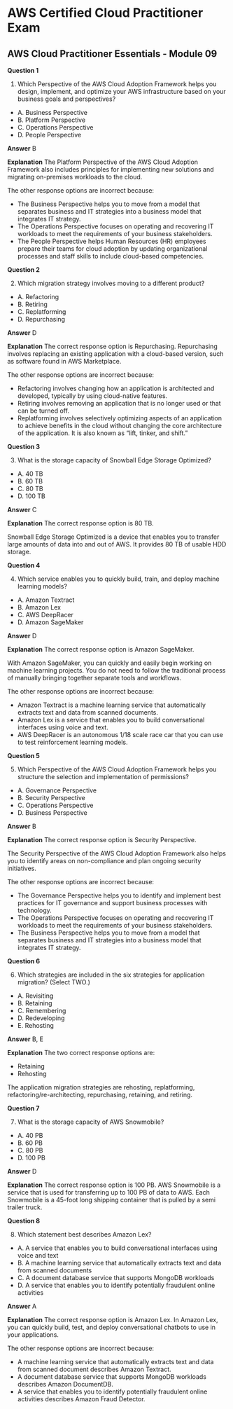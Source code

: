 
# AWS Certified Cloud Practitioner Exam

## AWS Cloud Practitioner Essentials - Module 09

**Question 1**

1. Which Perspective of the AWS Cloud Adoption Framework helps you design, implement, and optimize your AWS infrastructure based on your business goals and perspectives?
* A. Business Perspective
* B. Platform Perspective
* C. Operations Perspective
* D. People Perspective


**Answer**  B

**Explanation**
The Platform Perspective of the AWS Cloud Adoption Framework also includes principles for implementing new solutions and migrating on-premises workloads to the cloud.

The other response options are incorrect because:
* The Business Perspective helps you to move from a model that separates business and IT strategies into a business model that integrates IT strategy.
* The Operations Perspective focuses on operating and recovering IT workloads to meet the requirements of your business stakeholders.
* The People Perspective helps Human Resources (HR) employees prepare their teams for cloud adoption by updating organizational processes and staff skills to include cloud-based competencies.

**Question 2**

2. Which migration strategy involves moving to a different product?
* A. Refactoring
* B. Retiring
* C. Replatforming
* D. Repurchasing


**Answer**  D

**Explanation**
The correct response option is Repurchasing.
Repurchasing involves replacing an existing application with a cloud-based version, such as software found in AWS Marketplace.

The other response options are incorrect because:
* Refactoring involves changing how an application is architected and developed, typically by using cloud-native features.
* Retiring involves removing an application that is no longer used or that can be turned off.
* Replatforming involves selectively optimizing aspects of an application to achieve benefits in the cloud without changing the core architecture of the application. It is also known as “lift, tinker, and shift.”


**Question 3**

3. What is the storage capacity of Snowball Edge Storage Optimized?
* A. 40 TB
* B. 60 TB
* C. 80 TB
* D. 100 TB


**Answer**  C

**Explanation**
The correct response option is 80 TB.

Snowball Edge Storage Optimized is a device that enables you to transfer large amounts of data into and out of AWS. It provides 80 TB of usable HDD storage.


**Question 4**

4. Which service enables you to quickly build, train, and deploy machine learning models?
* A. Amazon Textract
* B. Amazon Lex
* C. AWS DeepRacer
* D. Amazon SageMaker


**Answer**  D

**Explanation**
The correct response option is Amazon SageMaker.

With Amazon SageMaker, you can quickly and easily begin working on machine learning projects. You do not need to follow the traditional process of manually bringing together separate tools and workflows.

The other response options are incorrect because:

* Amazon Textract is a machine learning service that automatically extracts text and data from scanned documents.
* Amazon Lex is a service that enables you to build conversational interfaces using voice and text.
* AWS DeepRacer is an autonomous 1/18 scale race car that you can use to test reinforcement learning models.

**Question 5**

5. Which Perspective of the AWS Cloud Adoption Framework helps you structure the selection and implementation of permissions?
* A. Governance Perspective
* B. Security Perspective
* C. Operations Perspective
* D. Business Perspective


**Answer**  B

**Explanation**
The correct response option is Security Perspective.

The Security Perspective of the AWS Cloud Adoption Framework also helps you to identify areas on non-compliance and plan ongoing security initiatives.

The other response options are incorrect because:

* The Governance Perspective helps you to identify and implement best practices for IT governance and support business processes with technology.
* The Operations Perspective focuses on operating and recovering IT workloads to meet the requirements of your business stakeholders.
* The Business Perspective helps you to move from a model that separates business and IT strategies into a business model that integrates IT strategy.

**Question 6**

6. Which strategies are included in the six strategies for application migration? (Select TWO.)
* A. Revisiting
* B. Retaining
* C. Remembering
* D. Redeveloping
* E. Rehosting


**Answer**  B, E

**Explanation**
The two correct response options are:
* Retaining
* Rehosting

The application migration strategies are rehosting, replatforming, refactoring/re-architecting, repurchasing, retaining, and retiring.

**Question 7**

7. What is the storage capacity of AWS Snowmobile?
* A. 40 PB
* B. 60 PB
* C. 80 PB
* D. 100 PB



**Answer**  D

**Explanation**
The correct response option is 100 PB.
AWS Snowmobile is a service that is used for transferring up to 100 PB of data to AWS. Each Snowmobile is a 45-foot long shipping container that is pulled by a semi trailer truck.

**Question 8**

8. Which statement best describes Amazon Lex?
* A. A service that enables you to build conversational interfaces using voice and text
* B. A machine learning service that automatically extracts text and data from scanned documents
* C. A document database service that supports MongoDB workloads
* D. A service that enables you to identify potentially fraudulent online activities

**Answer**  A

**Explanation**
The correct response option is Amazon Lex.
In Amazon Lex, you can quickly build, test, and deploy conversational chatbots to use in your applications.

The other response options are incorrect because:
* A machine learning service that automatically extracts text and data from scanned document describes Amazon Textract.
* A document database service that supports MongoDB workloads describes Amazon DocumentDB.
* A service that enables you to identify potentially fraudulent online activities describes Amazon Fraud Detector.

